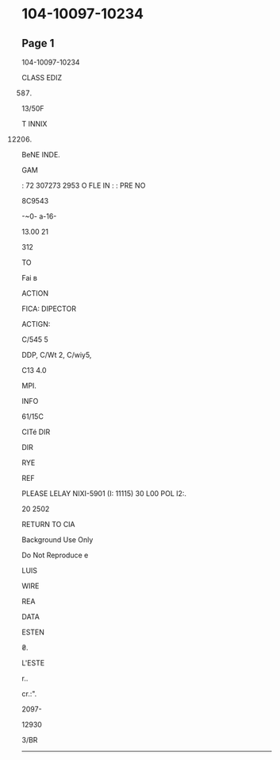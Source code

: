 # 104-10097-10234

## Page 1

104-10097-10234

CLASS EDIZ

587.

13/50F

T INNIX

12206.

BeNE INDE.

GAM

: 72 307273 2953 O FLE IN : : PRE NO

8C9543

-~0- a-16-

13.00 21

312

TO

Fai в

ACTION

FICA: DIPECTOR

ACTIGN:

C/545 5

DDP, C/Wt 2, C/wiy5,

C13 4.0

MPI.

INFO

61/15C

CITé DIR

DIR

RYE

REF

PLEASE LELAY NIXI-5901 (I: 11115) 30 L00 POL I2:.

20 2502

RETURN TO CIA

Background Use Only

Do Not Reproduce e

LUIS

WIRE

REA

DATA

ESTEN

₴.

L'ESTE

r..

cr.:".

2097-

12930

3/BR

---

